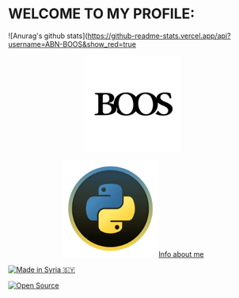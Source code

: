 # WELCOME TO MY PROFILE: 

![Anurag's github stats](https://github-readme-stats.vercel.app/api?username=ABN-BOOS&show_red=true
<p align="center"><a href="https://github.com/ABN-BOOS"><img src="image_search_1627333433878.png" height='195' alt="ABN-BOOS">
<p align="center"><a href="https://github.com/ABN-BOOS"><img src="image_search_1627314481664.webp"height='195' alt="


# Info about me

<p align="left">
<a href="#"><img title="Made in Syria 🇸🇾" src="https://img.shields.io/badge/MADE%20IN-Syria-green?colorA=%23ff0000&colorB=%23017e40&style=for-the-badge"></a>

<a href="#"><img title="Open Source" src="https://img.shields.io/badge/Open%20Source-%E2%9D%A4-green?style=for-the-badge"></a>
